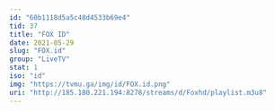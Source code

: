 ```yaml
---
id: "60b1118d5a5c48d4533b69e4"
tid: 37
title: "FOX ID"
date: 2021-05-29
slug: "FOX.id"
group: "LiveTV"
stat: 1
iso: "id"
img: "https://tvmu.ga/img/id/FOX.id.png"
uri: "http://185.180.221.194:8278/streams/d/Foxhd/playlist.m3u8"
---
```

